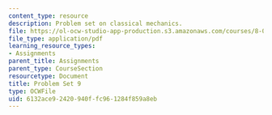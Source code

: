 ```yaml
---
content_type: resource
description: Problem set on classical mechanics.
file: https://ol-ocw-studio-app-production.s3.amazonaws.com/courses/8-012-physics-i-classical-mechanics-fall-2008/6132ace92420940ffc961284f859a8eb_ps9.pdf
file_type: application/pdf
learning_resource_types:
- Assignments
parent_title: Assignments
parent_type: CourseSection
resourcetype: Document
title: Problem Set 9
type: OCWFile
uid: 6132ace9-2420-940f-fc96-1284f859a8eb
---
```

